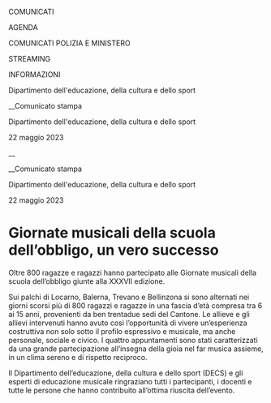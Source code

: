 COMUNICATI

AGENDA

COMUNICATI POLIZIA E MINISTERO

STREAMING

INFORMAZIONI

Dipartimento dell'educazione, della cultura e dello sport  

__Comunicato stampa

Dipartimento dell'educazione, della cultura e dello sport  

22 maggio 2023

__

__Comunicato stampa

Dipartimento dell'educazione, della cultura e dello sport  

22 maggio 2023

# Giornate musicali della scuola dell’obbligo, un vero successo

Oltre 800 ragazze e ragazzi hanno partecipato alle Giornate musicali della
scuola dell’obbligo giunte alla XXXVII edizione.

  

Sui palchi di Locarno, Balerna, Trevano e Bellinzona si sono alternati nei
giorni scorsi più di 800 ragazzi e ragazze in una fascia d’età compresa tra 6
ai 15 anni, provenienti da ben trentadue sedi del Cantone. Le allieve e gli
allievi intervenuti hanno avuto così l’opportunità di vivere un’esperienza
costruttiva non solo sotto il profilo espressivo e musicale, ma anche
personale, sociale e civico. I quattro appuntamenti sono stati caratterizzati
da una grande partecipazione all’insegna della gioia nel far musica assieme,
in un clima sereno e di rispetto reciproco.

Il Dipartimento dell’educazione, della cultura e dello sport (DECS) e gli
esperti di educazione musicale ringraziano tutti i partecipanti, i docenti e
tutte le persone che hanno contribuito all’ottima riuscita dell’evento.

